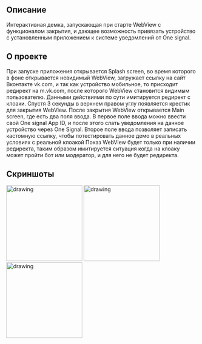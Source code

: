 ## Описание
Интерактивная демка, запускающая при старте WebView с функционалом закрытия, и дающее возможность привязать устройство с установленным приложением к системе уведомлений от One signal.

## О проекте
При запуске приложения открывается Splash screen, во время которого в фоне открывается невидимый WebView, загружает ссылку на сайт Вконтакте vk.com, и так как устройство мобильное, то присходит редирект на m.vk.com, после которого WebView становится видимым пользователю.
Данными действиями по сути имитируется редирект с клоаки.
Спустя 3 секунды в верхнем правом углу появляется крестик для закрытия WebView.
После закрытия WebView открывается Main screen, где есть два поля ввода. 
В первое поле ввода можно ввести свой One signal App ID, и после этого слать уведомления на данное устройство через One Signal.
Второе поле ввода позволяет записать кастомную ссылку, чтобы потестировать данное демо в реальных условиях с реальной клоакой 
Показ WebView будет только при наличии редиректа, таким образом имитируется ситуация когда на клоаку может пройти бот или модератор, и для него не будет редиректа.

## Скриншоты
<img src="https://github.com/user-attachments/assets/744211ce-f719-4c63-9c5d-11eb1e6e7ae7" alt="drawing" width="200"/>
<img src="https://github.com/user-attachments/assets/38592101-2450-483b-a3e4-f2d25b16fc6c" alt="drawing" width="200"/>
<img src="https://github.com/user-attachments/assets/1dffc0ac-aba3-4dbd-a256-5722d62e52a9" alt="drawing" width="200"/>

